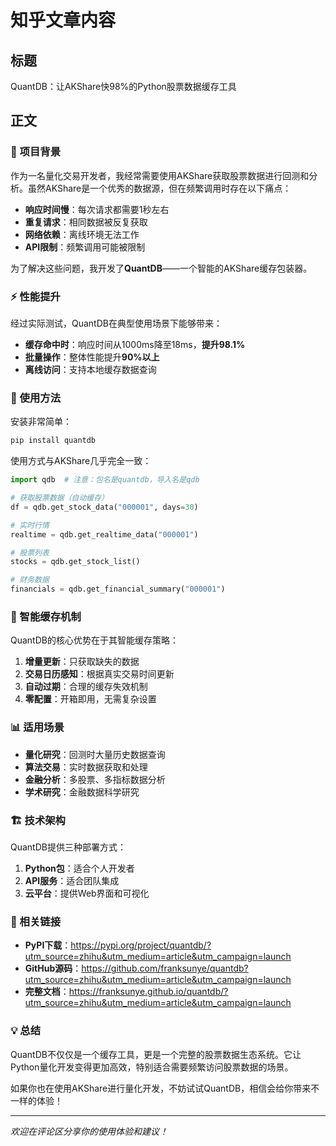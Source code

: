 # 知乎文章内容

## 标题
QuantDB：让AKShare快98%的Python股票数据缓存工具

## 正文

### 🚀 项目背景

作为一名量化交易开发者，我经常需要使用AKShare获取股票数据进行回测和分析。虽然AKShare是一个优秀的数据源，但在频繁调用时存在以下痛点：

- **响应时间慢**：每次请求都需要1秒左右
- **重复请求**：相同数据被反复获取
- **网络依赖**：离线环境无法工作
- **API限制**：频繁调用可能被限制

为了解决这些问题，我开发了**QuantDB**——一个智能的AKShare缓存包装器。

### ⚡ 性能提升

经过实际测试，QuantDB在典型使用场景下能够带来：

- **缓存命中时**：响应时间从1000ms降至18ms，**提升98.1%**
- **批量操作**：整体性能提升**90%以上**
- **离线访问**：支持本地缓存数据查询

### 🔧 使用方法

安装非常简单：

```bash
pip install quantdb
```

使用方式与AKShare几乎完全一致：

```python
import qdb  # 注意：包名是quantdb，导入名是qdb

# 获取股票数据（自动缓存）
df = qdb.get_stock_data("000001", days=30)

# 实时行情
realtime = qdb.get_realtime_data("000001")

# 股票列表
stocks = qdb.get_stock_list()

# 财务数据
financials = qdb.get_financial_summary("000001")
```

### 🧠 智能缓存机制

QuantDB的核心优势在于其智能缓存策略：

1. **增量更新**：只获取缺失的数据
2. **交易日历感知**：根据真实交易时间更新
3. **自动过期**：合理的缓存失效机制
4. **零配置**：开箱即用，无需复杂设置

### 📊 适用场景

- **量化研究**：回测时大量历史数据查询
- **算法交易**：实时数据获取和处理
- **金融分析**：多股票、多指标数据分析
- **学术研究**：金融数据科学研究

### 🏗️ 技术架构

QuantDB提供三种部署方式：

1. **Python包**：适合个人开发者
2. **API服务**：适合团队集成
3. **云平台**：提供Web界面和可视化

### 🔗 相关链接

- **PyPI下载**：https://pypi.org/project/quantdb/?utm_source=zhihu&utm_medium=article&utm_campaign=launch
- **GitHub源码**：https://github.com/franksunye/quantdb?utm_source=zhihu&utm_medium=article&utm_campaign=launch
- **完整文档**：https://franksunye.github.io/quantdb/?utm_source=zhihu&utm_medium=article&utm_campaign=launch

### 💡 总结

QuantDB不仅仅是一个缓存工具，更是一个完整的股票数据生态系统。它让Python量化开发变得更加高效，特别适合需要频繁访问股票数据的场景。

如果你也在使用AKShare进行量化开发，不妨试试QuantDB，相信会给你带来不一样的体验！

---

*欢迎在评论区分享你的使用体验和建议！*
